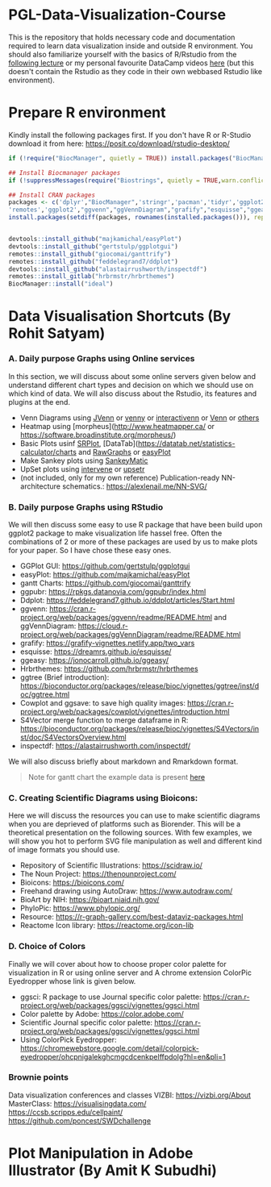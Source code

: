 # PGL-Data-Visualization-Course

This is the repository that holds necessary code and documentation required to learn data visualization inside and outside R environment. You should also familiarize yourself with the basics of R/Rstudio from the [following lecture](https://www.youtube.com/watch?v=dQe3Z7hRG1s) or my personal favourite DataCamp videos [here](https://www.youtube.com/watch?v=gzXsjmhG_VI&list=PLFOq4OXbrQTB7Am7YBDBw02wtfuSRQGwN) (but this doesn't contain the Rstudio as they code in their own webbased Rstudio like environment).

# Prepare R environment
Kindly install the following packages first. If you don't have R or R-Studio download it from here: https://posit.co/download/rstudio-desktop/

```r
if (!require("BiocManager", quietly = TRUE)) install.packages("BiocManager",repos='http://cran.us.r-project.org',dependencies = TRUE)

## Install Biocmanager packages
if (!suppressMessages(require("Biostrings", quietly = TRUE,warn.conflicts = FALSE))) BiocManager::install(c('Biostrings',"S4Vectors","ggtree"))

## Install CRAN packages
packages <- c('dplyr',"BiocManager",'stringr','pacman','tidyr','ggplot2','R3port','ggpubr','plotly','data.table','argparse','ggsci','htmlwidgets','egg',
'remotes','ggplot2',"ggvenn","ggVennDiagram","grafify","esquisse","ggeasy","shinythemes","devtools")
install.packages(setdiff(packages, rownames(installed.packages())), repos='http://cran.us.r-project.org',dependencies = TRUE)


devtools::install_github("majkamichal/easyPlot")
devtools::install_github("gertstulp/ggplotgui")
remotes::install_github("giocomai/ganttrify")
remotes::install_github("feddelegrand7/ddplot")
devtools::install_github("alastairrushworth/inspectdf")
remotes::install_gitlab("hrbrmstr/hrbrthemes")
BiocManager::install("ideal")
```

# Data Visualisation Shortcuts (By Rohit Satyam)
### A. Daily purpose Graphs using Online services
In this section, we will discuss about some online servers given below and understand different chart types and decision on which we should use on which kind of data. We will also discuss about the Rstudio, its features and plugins at the end.

- Venn Diagrams using [JVenn](https://jvenn.toulouse.inra.fr/app/index.html) or [venny](https://www.biotools.fr/misc/venny) or [interactivenn](https://www.interactivenn.net/index.html) or [Venn](https://bioinformatics.psb.ugent.be/webtools/Venn/) or [others](https://bioinfogp.cnb.csic.es/tools/venny/index2.0.2.html)
- Heatmap using [morpheus](http://www.heatmapper.ca/ or https://software.broadinstitute.org/morpheus/)
- Basic Plots usinf [SRPlot](https://www.bioinformatics.com.cn/srplot), [DataTab](https://datatab.net/statistics-calculator/charts and [RawGraphs](https://app.rawgraphs.io/) or [easyPlot](https://github.com/majkamichal/easyPlot)
- Make Sankey plots using [SankeyMatic](https://sankeymatic.com/)  
- UpSet plots using [intervene](https://intervene.shinyapps.io/intervene/) or [upsetr](https://gehlenborglab.shinyapps.io/upsetr/)
- (not included, only for my own reference) Publication-ready NN-architecture schematics.: https://alexlenail.me/NN-SVG/

### B. Daily purpose Graphs using RStudio
We will then discuss some easy to use R package that have been build upon ggplot2 package to make visualization life hassel free. Often the combinations of 2 or more of these packages are used by us to make plots for your paper. So I have chose these easy ones.

- GGPlot GUI:  https://github.com/gertstulp/ggplotgui
- easyPlot: https://github.com/majkamichal/easyPlot
- gantt Charts: https://github.com/giocomai/ganttrify
- ggpubr: https://rpkgs.datanovia.com/ggpubr/index.html 
- Ddplot: https://feddelegrand7.github.io/ddplot/articles/Start.html 
- ggvenn: https://cran.r-project.org/web/packages/ggvenn/readme/README.html and ggVennDiagram: https://cloud.r-project.org/web/packages/ggVennDiagram/readme/README.html
- grafify: https://grafify-vignettes.netlify.app/two_vars 
- esquisse: https://dreamrs.github.io/esquisse/ 
- ggeasy: https://jonocarroll.github.io/ggeasy/
- Hrbrthemes: https://github.com/hrbrmstr/hrbrthemes
- ggtree (Brief introduction): https://bioconductor.org/packages/release/bioc/vignettes/ggtree/inst/doc/ggtree.html
- Cowplot and ggsave: to save high quality images: https://cran.r-project.org/web/packages/cowplot/vignettes/introduction.html
- S4Vector merge function to merge dataframe in R: https://bioconductor.org/packages/release/bioc/vignettes/S4Vectors/inst/doc/S4VectorsOverview.html
- inspectdf: https://alastairrushworth.com/inspectdf/

We will also discuss briefly about markdown and Rmarkdown format.
>Note for gantt chart the example data is present [here](https://docs.google.com/spreadsheets/d/1A_sRyEks7z1DjQW1G6dCIrSgX7U9mZ4sOxcl--iVLFE/edit?usp=sharing)

### C. Creating Scientific Diagrams using Bioicons:
Here we will discuss the resources you can use to make scientific diagrams when you are deprieved of platforms such as Biorender. This will be a theoretical presentation on the following sources. With few examples, we will show you hot to perform SVG file manipulation as well and different kind of image formats you should use.

- Repository of Scientific Illustrations: https://scidraw.io/
- The Noun Project: https://thenounproject.com/
- Bioicons: https://bioicons.com/ 
- Freehand drawing using AutoDraw: https://www.autodraw.com/
- BioArt by NIH: https://bioart.niaid.nih.gov/
- PhyloPic: https://www.phylopic.org/ 
- Resource: https://r-graph-gallery.com/best-dataviz-packages.html
- Reactome Icon library: https://reactome.org/icon-lib 


### D. Choice of Colors
Finally we will cover about how to choose proper color palette for visualization in R or using online server and A chrome extension ColorPic Eyedropper whose link is given below.
- ggsci: R package to use Journal specific color palette: https://cran.r-project.org/web/packages/ggsci/vignettes/ggsci.html
- Color palette by Adobe: https://color.adobe.com/
- Scientific Journal specific color palette: https://cran.r-project.org/web/packages/ggsci/vignettes/ggsci.html
- Using ColorPick Eyedropper: https://chromewebstore.google.com/detail/colorpick-eyedropper/ohcpnigalekghcmgcdcenkpelffpdolg?hl=en&pli=1

### Brownie points
Data visualization conferences and classes
VIZBI: https://vizbi.org/About
MasterClass: https://visualisingdata.com/
https://ccsb.scripps.edu/cellpaint/
https://github.com/poncest/SWDchallenge

# Plot Manipulation in Adobe Illustrator (By Amit K Subudhi)

